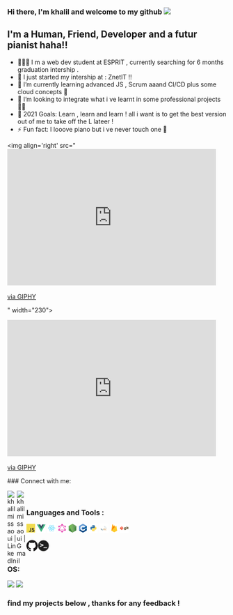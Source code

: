 ### Hi there, I'm khalil and welcome to my github <img src="https://media.giphy.com/media/26tn33aiTi1jkl6H6/giphy.gif" width="25px">


## I'm a Human, Friend, Developer and a futur pianist haha!!
- 🧑🏻‍💻 I m a web dev student at ESPRIT , currently searching for 6 months graduation intership . 
- 🔭 I just started my intership at : ZnetIT !!
- 🌱 I’m currently learning advanced JS  , Scrum aaand  CI/CD  plus some cloud concepts 💯
- 👯 I’m looking to integrate what i ve learnt in some professional projects 💪🏽
- 🥅 2021 Goals: Learn , learn and learn ! all i want is to get the best version out of me to take off the L lateer ! 
- ⚡ Fun fact: I looove piano but i ve never touch one 🤣

<img align='right' src="<iframe src="https://giphy.com/embed/102h4wsmCG2s12" width="480" height="313" frameBorder="0" class="giphy-embed" allowFullScreen></iframe><p><a href="https://giphy.com/gifs/charlie-hunnam-gif-hunt-102h4wsmCG2s12">via GIPHY</a></p>" width="230">
<iframe src="https://giphy.com/embed/102h4wsmCG2s12" width="480" height="313" frameBorder="0" class="giphy-embed" allowFullScreen></iframe><p><a href="https://giphy.com/gifs/charlie-hunnam-gif-hunt-102h4wsmCG2s12">via GIPHY</a></p>
### Connect with me:

[<img align="left" alt="khalilmissaoui | LinkedIn" width="22px" src="https://cdn.jsdelivr.net/npm/simple-icons@v3/icons/linkedin.svg" />][linkedin]
[<img align="left" alt="khalilmissaoui | Gmail" width="22px" src="https://cdn.jsdelivr.net/npm/simple-icons@v3/icons/gmail.svg" />][Gmail]

<br />

### Languages and Tools :


<code><img height="20" src="https://raw.githubusercontent.com/github/explore/80688e429a7d4ef2fca1e82350fe8e3517d3494d/topics/javascript/javascript.png"></code>
<code><img height="20" src="https://raw.githubusercontent.com/github/explore/80688e429a7d4ef2fca1e82350fe8e3517d3494d/topics/vue/vue.png"></code>
<code><img height="20" src="https://raw.githubusercontent.com/github/explore/80688e429a7d4ef2fca1e82350fe8e3517d3494d/topics/react/react.png"></code>
<code><img height="20" src="https://raw.githubusercontent.com/github/explore/5c058a388828bb5fde0bcafd4bc867b5bb3f26f3/topics/graphql/graphql.png"></code>
<code><img height="20" src="https://raw.githubusercontent.com/github/explore/80688e429a7d4ef2fca1e82350fe8e3517d3494d/topics/nodejs/nodejs.png"></code>
<code><img height="20" src="https://raw.githubusercontent.com/github/explore/80688e429a7d4ef2fca1e82350fe8e3517d3494d/topics/cpp/cpp.png"></code>
<code><img height="20" src="https://raw.githubusercontent.com/github/explore/80688e429a7d4ef2fca1e82350fe8e3517d3494d/topics/python/python.png"></code>
<code><img height="20" src="https://raw.githubusercontent.com/github/explore/80688e429a7d4ef2fca1e82350fe8e3517d3494d/topics/mysql/mysql.png"></code>
<code><img height="20" src="https://raw.githubusercontent.com/github/explore/80688e429a7d4ef2fca1e82350fe8e3517d3494d/topics/firebase/firebase.png"></code>
<code><img height="20" src="https://raw.githubusercontent.com/github/explore/80688e429a7d4ef2fca1e82350fe8e3517d3494d/topics/git/git.png"></code>


<img align="left" alt="GitHub" width="26px" src="https://raw.githubusercontent.com/github/explore/78df643247d429f6cc873026c0622819ad797942/topics/github/github.png" />
<img align="left" alt="Terminal" width="26px" src="https://raw.githubusercontent.com/github/explore/80688e429a7d4ef2fca1e82350fe8e3517d3494d/topics/terminal/terminal.png" />

<br />
<br />

### OS:
<p float="left">
  <img src="https://img.shields.io/badge/Linux-FCC624?style=for-the-badge&logo=linux&logoColor=black"/>
  <img src="https://img.shields.io/badge/Windows-0078D6?style=for-the-badge&logo=windows&logoColor=white"/>
</p>



[linkedin]: https://www.linkedin.com/in/khalil-missaoui/
[Gmail]: khalil.missaoui1@esprit.tn

### find my projects below , thanks for any feedback ! 
